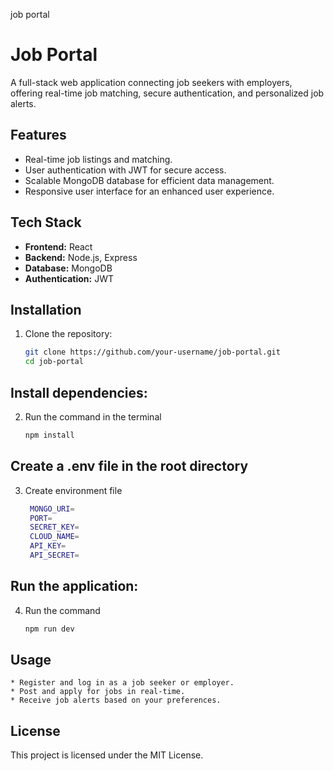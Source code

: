 job portal 

# Job Portal

A full-stack web application connecting job seekers with employers, offering real-time job matching, secure authentication, and personalized job alerts.

## Features
- Real-time job listings and matching.
- User authentication with JWT for secure access.
- Scalable MongoDB database for efficient data management.
- Responsive user interface for an enhanced user experience.

## Tech Stack
- **Frontend:** React
- **Backend:** Node.js, Express
- **Database:** MongoDB
- **Authentication:** JWT

## Installation
1. Clone the repository:
   ```bash
   git clone https://github.com/your-username/job-portal.git
   cd job-portal

## Install dependencies:
2. Run the command in the terminal
   ```bash
   npm install
## Create a .env file in the root directory
3. Create environment file
   ```bash
    MONGO_URI=
    PORT=
    SECRET_KEY=
    CLOUD_NAME=
    API_KEY=
    API_SECRET=
## Run the application:
4. Run the command 
   ```bash
   npm run dev

## Usage

    * Register and log in as a job seeker or employer.
    * Post and apply for jobs in real-time.
    * Receive job alerts based on your preferences.


## License

This project is licensed under the MIT License.





